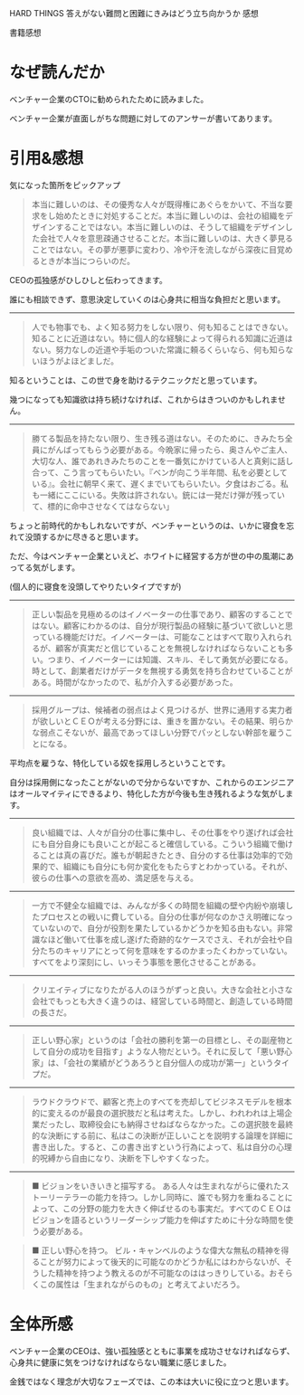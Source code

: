 HARD THINGS 答えがない難問と困難にきみはどう立ち向かうか 感想

書籍感想

# なぜ読んだか

ベンチャー企業のCTOに勧められたために読みました。

ベンチャー企業が直面しがちな問題に対してのアンサーが書いてあります。

# 引用&感想

気になった箇所をピックアップ

> 本当に難しいのは、その優秀な人々が既得権にあぐらをかいて、不当な要求をし始めたときに対処することだ。本当に難しいのは、会社の組織をデザインすることではない。本当に難しいのは、そうして組織をデザインした会社で人々を意思疎通させることだ。本当に難しいのは、大きく夢見ることではない。その夢が悪夢に変わり、冷や汗を流しながら深夜に目覚めるときが本当につらいのだ。

CEOの孤独感がひしひしと伝わってきます。

誰にも相談できず、意思決定していくのは心身共に相当な負担だと思います。

--------------------------------------------------------------------------------

> 人でも物事でも、よく知る努力をしない限り、何も知ることはできない。知ることに近道はない。特に個人的な経験によって得られる知識に近道はない。努力なしの近道や手垢のついた常識に頼るくらいなら、何も知らないほうがよほどましだ。

知るということは、この世で身を助けるテクニックだと思っています。

幾つになっても知識欲は持ち続けなければ、これからはきついのかもしれません。

--------------------------------------------------------------------------------

> 勝てる製品を持たない限り、生き残る道はない。そのために、きみたち全員にがんばってもらう必要がある。今晩家に帰ったら、奥さんやご主人、大切な人、誰であれきみたちのことを一番気にかけている人と真剣に話し合って、こう言ってもらいたい。『ベンが向こう半年間、私を必要としている』。会社に朝早く来て、遅くまでいてもらいたい。夕食はおごる。私も一緒にここにいる。失敗は許されない。銃には一発だけ弾が残っていて、標的に命中させなくてはならない」

ちょっと前時代的かもしれないですが、ベンチャーというのは、いかに寝食を忘れて没頭するかに尽きると思います。

ただ、今はベンチャー企業といえど、ホワイトに経営する方が世の中の風潮にあってる気がします。

(個人的に寝食を没頭してやりたいタイプですが)

--------------------------------------------------------------------------------

> 正しい製品を見極めるのはイノベーターの仕事であり、顧客のすることではない。顧客にわかるのは、自分が現行製品の経験に基づいて欲しいと思っている機能だけだ。イノベーターは、可能なことはすべて取り入れられるが、顧客が真実だと信じていることを無視しなければならないことも多い。つまり、イノベーターには知識、スキル、そして勇気が必要になる。時として、創業者だけがデータを無視する勇気を持ち合わせていることがある。時間がなかったので、私が介入する必要があった。

--------------------------------------------------------------------------------

> 採用グループは、候補者の弱点はよく見つけるが、世界に通用する実力者が欲しいとＣＥＯが考える分野には、重きを置かない。その結果、明らかな弱点こそないが、最高であってほしい分野でパッとしない幹部を雇うことになる。

平均点を雇うな、特化している奴を採用しろということです。

自分は採用側になったことがないので分からないですか、これからのエンジニアはオールマイティにできるより、特化した方が今後も生き残れるような気がします。

--------------------------------------------------------------------------------

> 良い組織では、人々が自分の仕事に集中し、その仕事をやり遂げれば会社にも自分自身にも良いことが起こると確信している。こういう組織で働けることは真の喜びだ。誰もが朝起きたとき、自分のする仕事は効率的で効果的で、組織にも自分にも何か変化をもたらすとわかっている。それが、彼らの仕事への意欲を高め、満足感を与える。

--------------------------------------------------------------------------------

> 一方で不健全な組織では、みんなが多くの時間を組織の壁や内紛や崩壊したプロセスとの戦いに費している。自分の仕事が何なのかさえ明確になっていないので、自分が役割を果たしているかどうかを知る由もない。非常識なほど働いて仕事を成し遂げた奇跡的なケースでさえ、それが会社や自分たちのキャリアにとって何を意味をするのかまったくわかっていない。すべてをより深刻にし、いっそう事態を悪化させることがある。

--------------------------------------------------------------------------------

> クリエイティブになりたがる人のほうがずっと良い。大きな会社と小さな会社でもっとも大きく違うのは、経営している時間と、創造している時間の長さだ。

--------------------------------------------------------------------------------

> 正しい野心家」というのは「会社の勝利を第一の目標とし、その副産物として自分の成功を目指す」ような人物だという。それに反して「悪い野心家」は、「会社の業績がどうあろうと自分個人の成功が第一」というタイプだ。

--------------------------------------------------------------------------------

> ラウドクラウドで、顧客と売上のすべてを売却してビジネスモデルを根本的に変えるのが最良の選択肢だと私は考えた。しかし、われわれは上場企業だったし、取締役会にも納得させねばならなかった。この選択肢を最終的な決断にする前に、私はこの決断が正しいことを説明する論理を詳細に書き出した。すると、この書き出すという行為によって、私は自分の心理的呪縛から自由になり、決断を下しやすくなった。

--------------------------------------------------------------------------------

> ■ ビジョンをいきいきと描写する。 ある人々は生まれながらに優れたストーリーテラーの能力を持つ。しかし同時に、誰でも努力を重ねることによって、この分野の能力を大きく伸ばせるのも事実だ。すべてのＣＥＯはビジョンを語るというリーダーシップ能力を伸ばすために十分な時間を使う必要がある。

> ■ 正しい野心を持つ。 ビル・キャンベルのような偉大な無私の精神を得ることが努力によって後天的に可能なのかどうか私にはわからないが、そうした精神を持つよう教えるのが不可能なのははっきりしている。おそらくこの属性は「生まれながらのもの」と考えてよいだろう。

# 全体所感

ベンチャー企業のCEOは、強い孤独感とともに事業を成功させなければならず、心身共に健康に気をつけなければならない職業に感じました。

金銭ではなく理念が大切なフェーズでは、この本は大いに役に立つと思います。
